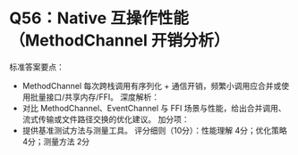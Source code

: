# Q56：Native 互操作性能（MethodChannel 开销分析）

标准答案要点：
- MethodChannel 每次跨栈调用有序列化 + 通信开销，频繁小调用应合并或使用批量接口/共享内存/FFI。
深度解析：
- 对比 MethodChannel、EventChannel 与 FFI 场景与性能，给出合并调用、流式传输或文件路径交换的优化建议。
加分项：
- 提供基准测试方法与测量工具。
评分细则（10分）：性能理解 4分；优化策略 4分；测量方法 2分
